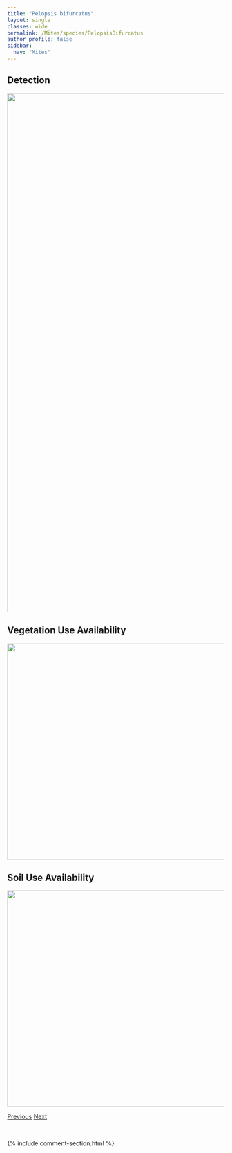 ```yaml
---
title: "Pelopsis bifurcatus"
layout: single
classes: wide
permalink: /Mites/species/PelopsisBifurcatus
author_profile: false
sidebar:
  nav: "Mites"
---
```


<h2>Detection</h2>

<a href="https://drive.google.com/uc?export=view&id=1leaaVXexuT6DVMBZItIkRdAgxX8ttCTP">
<img src="https://drive.google.com/uc?export=view&id=1leaaVXexuT6DVMBZItIkRdAgxX8ttCTP" height = "1200" width = "800">
</a>


<h2>Vegetation Use Availability</h2>

<a href="https://drive.google.com/uc?export=view&id=1El1K4ntzhDM4YuuRQ-ClWujudBIgV-xO">
<img src="https://drive.google.com/uc?export=view&id=1El1K4ntzhDM4YuuRQ-ClWujudBIgV-xO" height = "500" width = "1000">
</a>


<h2>Soil Use Availability</h2>

<a href="https://drive.google.com/uc?export=view&id=1ImGuKQdKMeLndy7gsIXuUp4ATYjapXmx">
<img src="https://drive.google.com/uc?export=view&id=1ImGuKQdKMeLndy7gsIXuUp4ATYjapXmx" height = "500" width = "1000">
</a>


<a href="/DevelopmentWebsite/Mites/species/ParapyroppiaSp1DEW" class="pagination--pager" title="Parapyroppia sp. 1 DEW">Previous</a> <a href="/DevelopmentWebsite/Mites/species/PeloptulusSp1DEW" class="pagination--pager" title="Peloptulus sp. 1 DEW">Next</a>

<p>&nbsp;</p>

{% include comment-section.html %}
